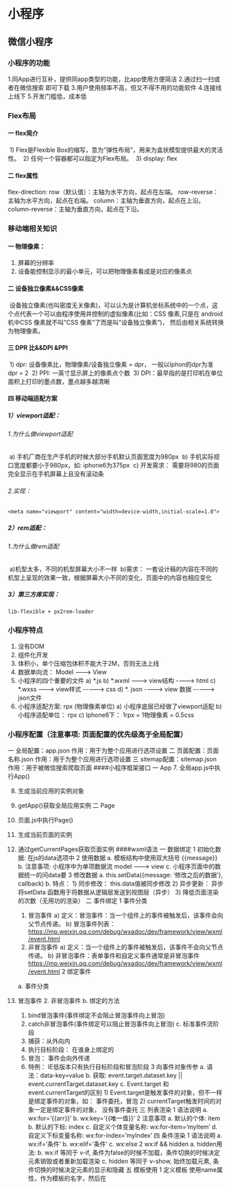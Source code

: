# 小程序

## 微信小程序

### 小程序的功能		





1.同App进行互补，提供同app类型的功能，比app使用方便简洁
		2.通过扫一扫或者在微信搜索 即可下载
		3.用户使用频率不高，但又不得不用的功能软件
		4.连接线上线下
		5.开发门槛低，成本低

### Flex布局

#### 一 flex简介		

​       1) Flex是Flexible Box的缩写，意为”弹性布局”，用来为盒状模型提供最大的灵活性。
​		2) 任何一个容器都可以指定为Flex布局。
​		3) display: flex

#### 二 flex属性		

flex-direction:
		row（默认值）：主轴为水平方向，起点在左端。
		row-reverse：主轴为水平方向，起点在右端。
		column：主轴为垂直方向，起点在上沿。
		column-reverse：主轴为垂直方向，起点在下沿。

### 移动端相关知识

#### 一 物理像素：		

1) 屏幕的分辨率
2) 设备能控制显示的最小单元，可以把物理像素看成是对应的像素点

#### 二 设备独立像素&&CSS像素

​	   设备独立像素(也叫密度无关像素)，可以认为是计算机坐标系统中的一个点，
​	   这个点代表一个可以由程序使用并控制的虚拟像素(比如：CSS 像素,只是在
​	   android机中CSS 像素就不叫”CSS 像素”了而是叫”设备独立像素”)，
​	   然后由相关系统转换为物理像素。

#### 三 DPR 比&&DPI &PPI

​	1) dpr: 设备像素比，物理像素/设备独立像素 = dpr， 一般以Iphon的dpr为准 dpr = 2
​	2) PPI: 一英寸显示屏上的像素点个数
​	3) DPI：最早指的是打印机在单位面积上打印的墨点数，墨点越多越清晰

#### 四 移动端适配方案

##### 	1）viewport适配：

###### 	    1.为什么做viewport适配

​			a) 手机厂商在生产手机的时候大部分手机默认页面宽度为980px
​		    b) 手机实际视口宽度都要小于980px，如: iphone6为375px
​			c) 开发需求： 需要将980的页面完全显示在手机屏幕上且没有滚动条

###### 2.实现：

```
<meta name="viewport" content="width=device-width,initial-scale=1.0">
```



##### 2）rem适配：

###### 	1.为什么做rem适配

​		a)机型太多，不同的机型屏幕大小不一样
​		b)需求： 一套设计稿的内容在不同的机型上呈现的效果一致，根据屏幕大小不同的变化，页面中的内容也相应变化

##### 3）第三方库实现：

```
lib-flexible + px2rem-loader
```



### 小程序特点

1. 没有DOM
2. 组件化开发
3. 体积小，单个压缩包体积不能大于2M，否则无法上线
4. 数据单向流： Model ---> View
5. 小程序的四个重要的文件
	a)	*.js 
	b)	*.wxml ---> view结构 ----> html
	c)	*.wxss ---> view样式 -----> css
	d)	*. json ----> view 数据 -----> json文件
6. 小程序适配方案: rpx (物理像素单位)
	a)	小程序底层已经做了viewport适配
	b)	小程序适配单位： rpx
	c)	Iphone6下： 1rpx = 1物理像素 = 0.5css

### 小程序配置（注意事项: 页面配置的优先级高于全局配置）

一  全局配置：app.json
作用：用于为整个应用进行选项设置
二  页面配置：页面名称.json
作用：用于为整个应用进行选项设置
三  sitemap配置：sitemap.json
作用：用于被微信搜索爬取页面
	####小程序框架接口
	一 App
7. 全局app.js中执行App()

8. 生成当前应用的实例对象

9. getApp()获取全局应用实例
  二 Page

10. 页面.js中执行Page()

11. 生成当前页面的实例

12. 通过getCurrentPages获取页面实例
####wxml语法
    一 数据绑定
    	1 初始化数据: 在js的data选项中
2 使用数据
	a.	模板结构中使用双大括号 {{message}}
	b.	注意事项: 小程序中为单项数据流 model ---> view
	c.  小程序页面中的数据统一的问data要
3 修改数据
	a.	this.setData({message: ‘修改之后的数据’}, callback)
	b.	特点：
		1)	同步修改： this.data值被同步修改
		2)	异步更新： 异步将setData 函数用于将数据从逻辑层发送到视图层（异步）
		3)  降低页面渲染的次数（无用功的渲染）
    二 事件绑定
    	1 事件分类
	1) 冒泡事件
		a) 定义：冒泡事件：当一个组件上的事件被触发后，该事件会向父节点传递。
		b) 冒泡事件列表：https://mp.weixin.qq.com/debug/wxadoc/dev/framework/view/wxml/event.html
	2) 非冒泡事件
		a) 定义：当一个组件上的事件被触发后，该事件不会向父节点传递。
		b) 非冒泡事件：表单事件和自定义事件通常是非冒泡事件
		https://mp.weixin.qq.com/debug/wxadoc/dev/framework/view/wxml/event.html
2 绑定事件

	a. 事件分类

1. 冒泡事件
   2. 非冒泡事件
b. 绑定的方法
      1. bind冒泡事件(事件绑定不会阻止冒泡事件向上冒泡)
      2. catch非冒泡事件(事件绑定可以阻止冒泡事件向上冒泡)
c. 标准事件流阶段
      3. 捕获：从外向内
      4. 执行目标阶段： 在谁身上绑定的
      5. 冒泡： 事件会向外传递
      6. 特例： IE低版本只有执行目标阶段和冒泡阶段
   3 向事件对象传参
	a.	语法：data-key=value
	b.	获取: event.target.dataset.key || event.currentTarget.dataset.key
	c.	Event.target 和 event.currentTarget的区别
		1)	Event.target是触发事件的对象，但不一样是绑定事件的对象，如： 事件委托，冒泡
		2)	currentTarget触发时间的对象一定是绑定事件的对象， 没有事件委托
   三 列表渲染
   1 语法说明
	a.	wx:for=’{{arr}}’
	b.	wx:key=’{{唯一值}}’
2 注意事项
	a.	默认的个体: item
	b.	默认的下标: index
	c.	自定义个体变量名称: wx:for-item=’myItem’
	d.	自定义下标变量名称: wx:for-index=’myIndex’
   四 条件渲染
   1 语法说明
	a.	wx:if=’条件’
	b.	wx:elif=’条件’
	c.	wx:else
2 wx:if && hidden
	a.	hidden用法: <view hidden='{{true}}' ></view>
	b.	wx:if 等同于 v-if, 条件为false的时候不加载，条件切换的时候决定元素销毁或者重新加载渲染
	c.	hidden 等同于 v-show, 始终加载元素, 条件切换的时候决定元素的显示和隐藏
五 模板使用
1 定义模板
	使用name属性，作为模板的名字，然后在<template/>内定义代码片段
2 引入模板
	a.	引入模板结构: <import src='模板结构相对路径' /> 
	b.	引入模板样式: @Import ‘模板样式路径’
3 使用模板
	使用is属性，声明需要的使用的模板，然后将模板所需要的data传入
4 向模板导入数据并使用数据
六 生命周期
   1. onLoad(Object query)
	a)	页面加载时触发。一个页面只会调用一次，可以在 onLoad 的参数中获取打开当前页面路径中的参数。
	b)	参数：
	名称	类型	说明
	query	Object	打开当前页面路径中的参数
   2. onShow()
	a)	页面显示/切入前台时触发
	b)	会执行多次
   3. onReady()
	a)	页面初次渲染完成时触发。一个页面只会调用一次，代表页面已经准备妥当，可以和视图层进行交互。
   4. onHide()
	a)	页面隐藏/切入后台时触发。 如 wx.navigateTo 或底部 tab 切换到其他页面，小程序切入后台等。
   5. onUnload()
	a)	页面卸载时触发。如wx.redirectTo或wx.navigateBack到其他页面时。

####小程序API
	一 API使用说明

1. 小程序全局对象是: wx
   2. 所有的API都保存在wx对象中

    二 常用API
    	1.	界面交互
    		a)	显示消息提示框: wx.showToast() 
    		b)	显示消息加载框: wx.showLoading()
    		c)	关闭消息提示框: wx.hideToast()
    		d)	关闭消息加载框: wx.hideLoading()
    	2.	路由跳转
    		a)	wx.navigateTo()
    		b)	wx.redirectTo()
    		c)	wx.switchTab()
    	3.	网络请求(小程序发送ajax请求)
    		1). 语法：wx.request({})
    		2). 使用前需要在小程序的后台页面设置request域名列表
    		3). 小程序为了安全起见要求wx.request()发送请求协议必须是https协议
    		4). 小程序中wx.request请求并发量是 10个
    	4.	本地存储 
    		1）语法：
    			a)	wx.setStorage()||wx.setStorageSync()
    			b)	wx.getStorage()||wx.getStorageSync()
    		2) 注意点：
    			a. 数据存储等同于H5本地存储的localStorage， 除非用户删除缓存数据，否则一直在，永久存储
    			b. 单个key的大小最大是1M
    			c. 整体数据存储的最大值是10M
    			d. 存储的数据最好是json数据，如果是js对象的需要使用JSON.stringify转换
    			e. 获取数据的时候通常需要JSON.parse()将json对象转换成js对象
    	5.	媒体
    		a)	wx.getBackgroundAudioManager()
    		b)	wx.playVoice()

重点

	一 小程序本地存储
	
		1) 语法说明

1. 存入数据
			a)	wx.setStorage() 异步
			b)	wx.setStorageSync() 同步
   2. 读取数据
		a)	wx.getStorage()异步
		b)	wx.getStorageSync() 同步
      3. 删除数据
		a)	wx.removeStorage() 异步
		b)	wx.removeStroageSync() 同步
      4. 清空数据
		a)	wx.clearStorage() 异步
		b)	wx.clearStorageSync() 同步
2) 	注意事项
      5. 除非用户主动删除或因存储空间原因被系统清理，否则数据都一直可用
      6. 单个 key 允许存储的最大数据长度为 1MB
      7. 所有数据存储上限为 10MB

	二 小程序前后端交互

		1）语法说明 wx.request()
		2) 相关配置
			1.	每个微信小程序需要事先设置通讯域名，小程序只可以跟指定的域名进行网络通信
			2.	服务器域名请在 「小程序后台-开发-开发设置-服务器域名」 中进行配置
			3.	默认超时时间和最大超时时间都是 60s
			4.	超时时间可以在 app.json 中通过 networktimeout 配置
		3)注意事项
			1.	小程序为了安全起见只支持Https请求
			2.	wx.request最大并发限制10个

	三 小程序页面通信

		A 路由传参
			1.	传参方式
				a)	路由地址中 + query传参数
				b)	示例： url?a=123
			2.	获取参数
				a)	跳转目标页面的onLoad函数中的options实参中获取
		B 消息订阅与发布
			1.	使用第三方库: pubsub-js
			2.	安装: npm install pubsub-js
			3.	使用：
				a)	Import PubSub from ‘pubsub-js’
				b)	订阅消息:  PubSub.subscribe(‘eventName’, callback) 
				c)	发布消息:  PubSub.publish(‘eventName’, data)
				d)	取消订阅:  PubSub.unsubscribe(‘eventName’)
		C eventChannel事件通道
			1.	订阅事件
				a)	wx.navigateTo()跳转的时候在events选项中定义事件名及事件对应的回调
			2.	获取事件总线对象
				a)	目标页面中通过: 实例.getOpenerEventChannel()
				b)	示例: const eventChannel = this.getOpenerEventChannel()
			3.	触发事件
				a)	eventChannel.emit(‘事件名’, data)

	四 小程序自定义组件

		A 创建组件
			1.	开发工具中右键新建组件
			2.	组件对应的json文件中设置: component: true
		B 使用组件
			1.	使用组件的页面的json文件中注册使用组件

	五 小程序使用npm包 流程

		A 初始化package.json
			npm init
		B 在本地设置中 勾选允许使用npm模块
		C 下载npm包
			npm install  包名
		D 构建npm
			1.	开发工具 ---> 工具 ---> 构建npm
			2.	会将node_modules中的包打包到miniprogram_npm中

	六 小程序获取用户基本信息

		A 首次登陆获取
			1.	Button组件设置open-type属性为getUserInfo
			2.	<button open-type='getUserInfo'></button>
			3.	设置后首次登陆点击button可以弹出授权窗口
			4.	注意： 授权的动作只发生一次，除非清除缓存，点击butotn授权一次之后再点击失效，不会弹出授权窗口
			5.	官网对应地址
			https://developers.weixin.qq.com/miniprogram/dev/component/button.html
		B 授权之后获取
			1.	wx.getUserInfo()
			2.	官网对应地址: 
			https://developers.weixin.qq.com/miniprogram/dev/api/open-api/user-info/wx.getUserInfo.html

	七 小程序获取用户唯一标识（openId）

		A 流程
			1.wx.login()
			2.	发送code给服务器端
			3.	服务器端发送请求携带参数(code, appSecret, appId)给微信服务器获取openId
				a)	接口地址: url=''
			4.	appSecret，appId在小程序首页获取
			5.	服务器获取openId后进行加密返回给前端

	八 小程序分包

		A 小程序为什么要分包
			1.	小程序要求压缩包体积不能大于2M，否则无法发布
			2.	实际开发中小程序体积如果大于2M就需要使用分包机制进行发布上传
			3.	分包后可解决2M限制，并且能分包加载内容，提高性能
			4.	分包后单个包的体积不能大于2M
			5.	分包后所有包的体积不能大于12M
		B 分包形式
			1.	常规分包
			2.	独立分包
			3.	分包预下载
		C 常规分包
			1.	开发者通过在 app.json subpackages 字段声明项目分包结构
			2.	特点： 
				a)	加载小程序的时候先加载主包，当需要访问分包的页面时候才加载分包内容
				b)	分包的页面可以访问主包的文件，数据，图片等资源
				c)	主包： 
					i.	主包来源： 除了分包以外的内容都会被打包到主包中
					ii.	通常放置启动页/tabBar页面
		D 独立分包
			1.	在spp.json页面内 设置independent为true
			2.	特点: 
				a)	独立分包可单独访问分包的内容，不需要下载主包
				b)	独立分包不能依赖主包或者其他包的资源
			3.	使用场景
				a)	通常某些页面和当前小程序的其他页面关联不大的时候可进行独立分包
				b)	如：临时加的广告页 || 活动页
		E 分包预下载
			1.	配置
				a)	app.json中设置preloadRule选项
				b)	key(页面路径): {packages: [预下载的包名 ||  预下载的包的根路径])}
			2.	特点: 
				a)	在加载当前包的时候可以设置预下载其他的包
				b)	缩短用户等待时间，提高用户体验

	九 小程序转发分享

		A 实现分享
			1.	Button组件设置open-type为share
			2.	<button open-type='share' ></button>
		B 自定义分享内容
			1.	生命周期回调中onShareAppMessage回调中return 对象设置自定义内容
		C 设置体验权限
			1.	开发阶段分享给微信好友，默认没有体验权限，无法打开分享小程序，需要在开发页面设置
			2.	最多添加15个微信好友

	十 小程序支付

		A 支付流程
			1.	用户在小程序客服端下单(包含用户及商品信息)
			2.	小程序客户端发送下单支付请求给商家服务器
			3.	商家服务器同微信服务器对接获取唯一标识openID
			4.	商家服务器根据openId生成商户订单(包含商户信息)
			5.	商家服务器发送请求调用统一下单API获取预支付订单信息
				a)	接口地址: https://api.mch.weixin.qq.com/pay/unifiedorder
			6.	商家对预支付信息签名加密后返回给小程序客户端
				a)	签名方式： MD5
				b)	签名字段：小程序ID, 时间戳， 随机串，数据包，签名方式
				c)	参考地址: https://pay.weixin.qq.com/wiki/doc/api/wxa/wxa_api.php?chapter=7_7&index=3
			7.	用户确认支付（鉴权调起支付）
				a)	API: wx.requestPayment()
			8.	微信服务器返回支付结果给小程序客户端
			9.	微信服务器推送支付结果给商家服务器端

小程序问题总结

	1. 真机无法直接获取数据
		a. 问题原因：真机上无法直接访问电脑本地的服务器
		b. 解决方案：内网穿透
			1. 使用utools
			2. 配置内网穿透地址
			3. 链接服务
			4. 修改项目中发送请求的服务器host地址
	2. video标签多个视频可以同时播放的问题
		a. 问题原因：小程序组件自带问题
		b. 解决方案： 
			1. 使用wx.createVideoContext()
			2. 实现： let context = wx.createVideoContext(id)， 注意： id是视频标签的id
			3. 通过context.stop()可以控制video组件的视频停止













​			



​			





​			

​			

​				





​			

​			



​			



					小程序

微信小程序

小程序的功能		

    1.同App进行互补，提供同app类型的功能，比app使用方便简洁
    		2.通过扫一扫或者在微信搜索 即可下载
    		3.用户使用频率不高，但又不得不用的功能软件
    		4.连接线上线下
    		5.开发门槛低，成本低

Flex布局

	一，flex简介		
	
	1) Flex是Flexible Box的缩写，意为”弹性布局”，用来为盒状模型提供最大的灵活性。
			2) 任何一个容器都可以指定为Flex布局。
			3) display: flex
	
	二，flex属性		
	
	flex-direction:
			row（默认值）：主轴为水平方向，起点在左端。
			row-reverse：主轴为水平方向，起点在右端。
			column：主轴为垂直方向，起点在上沿。
			column-reverse：主轴为垂直方向，起点在下沿。
	
	移动端相关知识
	
	一 物理像素：		
	
	1) 屏幕的分辨率
	2) 设备能控制显示的最小单元，可以把物理像素看成是对应的像素点
	
	二 设备独立像素&&CSS像素
	
		   设备独立像素(也叫密度无关像素)，可以认为是计算机坐标系统中的一个点，
		   这个点代表一个可以由程序使用并控制的虚拟像素(比如：CSS 像素,只是在
		   android机中CSS 像素就不叫”CSS 像素”了而是叫”设备独立像素”)，
		   然后由相关系统转换为物理像素。
	
	三 DPR 比&&DPI &PPI
	
		1) dpr: 设备像素比，物理像素/设备独立像素 = dpr， 一般以Iphon的dpr为准 dpr = 2
		2) PPI: 一英寸显示屏上的像素点个数
		3) DPI：最早指的是打印机在单位面积上打印的墨点数，墨点越多越清晰
	
	四 移动端适配方案
	
		1）viewport适配：
		    1.为什么做viewport适配
				a) 手机厂商在生产手机的时候大部分手机默认页面宽度为980px
			    b) 手机实际视口宽度都要小于980px，如: iphone6为375px
				c) 开发需求： 需要将980的页面完全显示在手机屏幕上且没有滚动条

2. 实现：<meta name="viewport" content="width=device-width,initial-scale=1.0">
	2）rem适配：
		1.为什么做rem适配
			a)机型太多，不同的机型屏幕大小不一样
			b)需求： 一套设计稿的内容在不同的机型上呈现的效果一致，根据屏幕大小不同的变化，页面中的内容也相应变化
	3）第三方库实现：lib-flexible + px2rem-loader
####小程序特点
   1. 没有DOM
   2. 组件化开发
   3. 体积小，单个压缩包体积不能大于2M，否则无法上线
   4. 数据单向流： Model ---> View
   5. 小程序的四个重要的文件
		a)	*.js 
		b)	*.wxml ---> view结构 ----> html
		c)	*.wxss ---> view样式 -----> css
		d)	*. json ----> view 数据 -----> json文件
   6. 小程序适配方案: rpx (物理像素单位)
		a)	小程序底层已经做了viewport适配
		b)	小程序适配单位： rpx
		c)	Iphone6下： 1rpx = 1物理像素 = 0.5css
####小程序配置（注意事项: 页面配置的优先级高于全局配置）
一  全局配置：app.json
	作用：用于为整个应用进行选项设置
二  页面配置：页面名称.json
	作用：用于为整个应用进行选项设置
三  sitemap配置：sitemap.json
	作用：用于被微信搜索爬取页面
####小程序框架接口
一 App
   7. 全局app.js中执行App()
   8. 生成当前应用的实例对象
   9. getApp()获取全局应用实例
二 Page
   10. 页面.js中执行Page()
   11. 生成当前页面的实例
   12. 通过getCurrentPages获取页面实例
####wxml语法
       一 数据绑定
       	1 初始化数据: 在js的data选项中
	2 使用数据
		a.	模板结构中使用双大括号 {{message}}
		b.	注意事项: 小程序中为单项数据流 model ---> view
		c.  小程序页面中的数据统一的问data要
	3 修改数据
		a.	this.setData({message: ‘修改之后的数据’}, callback)
		b.	特点：
			1)	同步修改： this.data值被同步修改
			2)	异步更新： 异步将setData 函数用于将数据从逻辑层发送到视图层（异步）
			3)  降低页面渲染的次数（无用功的渲染）
       二 事件绑定
       	1 事件分类
		1) 冒泡事件
			a) 定义：冒泡事件：当一个组件上的事件被触发后，该事件会向父节点传递。
			b) 冒泡事件列表：https://mp.weixin.qq.com/debug/wxadoc/dev/framework/view/wxml/event.html
		2) 非冒泡事件
			a) 定义：当一个组件上的事件被触发后，该事件不会向父节点传递。
			b) 非冒泡事件：表单事件和自定义事件通常是非冒泡事件
			https://mp.weixin.qq.com/debug/wxadoc/dev/framework/view/wxml/event.html
	2 绑定事件

		a. 事件分类

1. 冒泡事件
   2. 非冒泡事件
b. 绑定的方法
      1. bind冒泡事件(事件绑定不会阻止冒泡事件向上冒泡)
      2. catch非冒泡事件(事件绑定可以阻止冒泡事件向上冒泡)
c. 标准事件流阶段
      3. 捕获：从外向内
      4. 执行目标阶段： 在谁身上绑定的
      5. 冒泡： 事件会向外传递
      6. 特例： IE低版本只有执行目标阶段和冒泡阶段
   3 向事件对象传参
	a.	语法：data-key=value
	b.	获取: event.target.dataset.key || event.currentTarget.dataset.key
	c.	Event.target 和 event.currentTarget的区别
		1)	Event.target是触发事件的对象，但不一样是绑定事件的对象，如： 事件委托，冒泡
		2)	currentTarget触发时间的对象一定是绑定事件的对象， 没有事件委托
   三 列表渲染
   1 语法说明
	a.	wx:for=’{{arr}}’
	b.	wx:key=’{{唯一值}}’
2 注意事项
	a.	默认的个体: item
	b.	默认的下标: index
	c.	自定义个体变量名称: wx:for-item=’myItem’
	d.	自定义下标变量名称: wx:for-index=’myIndex’
   四 条件渲染
   1 语法说明
	a.	wx:if=’条件’
	b.	wx:elif=’条件’
	c.	wx:else
2 wx:if && hidden
	a.	hidden用法: <view hidden='{{true}}' ></view>
	b.	wx:if 等同于 v-if, 条件为false的时候不加载，条件切换的时候决定元素销毁或者重新加载渲染
	c.	hidden 等同于 v-show, 始终加载元素, 条件切换的时候决定元素的显示和隐藏
五 模板使用
1 定义模板
	使用name属性，作为模板的名字，然后在<template/>内定义代码片段
2 引入模板
	a.	引入模板结构: <import src='模板结构相对路径' /> 
	b.	引入模板样式: @Import ‘模板样式路径’
3 使用模板
	使用is属性，声明需要的使用的模板，然后将模板所需要的data传入
4 向模板导入数据并使用数据
六 生命周期
   1. onLoad(Object query)
	a)	页面加载时触发。一个页面只会调用一次，可以在 onLoad 的参数中获取打开当前页面路径中的参数。
	b)	参数：
	名称	类型	说明
	query	Object	打开当前页面路径中的参数
   2. onShow()
	a)	页面显示/切入前台时触发
	b)	会执行多次
   3. onReady()
	a)	页面初次渲染完成时触发。一个页面只会调用一次，代表页面已经准备妥当，可以和视图层进行交互。
   4. onHide()
	a)	页面隐藏/切入后台时触发。 如 wx.navigateTo 或底部 tab 切换到其他页面，小程序切入后台等。
   5. onUnload()
	a)	页面卸载时触发。如wx.redirectTo或wx.navigateBack到其他页面时。

####小程序API
	一 API使用说明

1. 小程序全局对象是: wx
   2. 所有的API都保存在wx对象中

    二 常用API
    	1.	界面交互
    		a)	显示消息提示框: wx.showToast() 
    		b)	显示消息加载框: wx.showLoading()
    		c)	关闭消息提示框: wx.hideToast()
    		d)	关闭消息加载框: wx.hideLoading()
    	2.	路由跳转
    		a)	wx.navigateTo()
    		b)	wx.redirectTo()
    		c)	wx.switchTab()
    	3.	网络请求(小程序发送ajax请求)
    		1). 语法：wx.request({})
    		2). 使用前需要在小程序的后台页面设置request域名列表
    		3). 小程序为了安全起见要求wx.request()发送请求协议必须是https协议
    		4). 小程序中wx.request请求并发量是 10个
    	4.	本地存储 
    		1）语法：
    			a)	wx.setStorage()||wx.setStorageSync()
    			b)	wx.getStorage()||wx.getStorageSync()
    		2) 注意点：
    			a. 数据存储等同于H5本地存储的localStorage， 除非用户删除缓存数据，否则一直在，永久存储
    			b. 单个key的大小最大是1M
    			c. 整体数据存储的最大值是10M
    			d. 存储的数据最好是json数据，如果是js对象的需要使用JSON.stringify转换
    			e. 获取数据的时候通常需要JSON.parse()将json对象转换成js对象
    	5.	媒体
    		a)	wx.getBackgroundAudioManager()
    		b)	wx.playVoice()

重点

	一 小程序本地存储
	
		1) 语法说明

1. 存入数据
			a)	wx.setStorage() 异步
			b)	wx.setStorageSync() 同步
   2. 读取数据
		a)	wx.getStorage()异步
		b)	wx.getStorageSync() 同步
      3. 删除数据
		a)	wx.removeStorage() 异步
		b)	wx.removeStroageSync() 同步
      4. 清空数据
		a)	wx.clearStorage() 异步
		b)	wx.clearStorageSync() 同步
2) 	注意事项
      5. 除非用户主动删除或因存储空间原因被系统清理，否则数据都一直可用
      6. 单个 key 允许存储的最大数据长度为 1MB
      7. 所有数据存储上限为 10MB

	二 小程序前后端交互

		1）语法说明 wx.request()
		2) 相关配置
			1.	每个微信小程序需要事先设置通讯域名，小程序只可以跟指定的域名进行网络通信
			2.	服务器域名请在 「小程序后台-开发-开发设置-服务器域名」 中进行配置
			3.	默认超时时间和最大超时时间都是 60s
			4.	超时时间可以在 app.json 中通过 networktimeout 配置
		3)注意事项
			1.	小程序为了安全起见只支持Https请求
			2.	wx.request最大并发限制10个

	三 小程序页面通信

		A 路由传参
			1.	传参方式
				a)	路由地址中 + query传参数
				b)	示例： url?a=123
			2.	获取参数
				a)	跳转目标页面的onLoad函数中的options实参中获取
		B 消息订阅与发布
			1.	使用第三方库: pubsub-js
			2.	安装: npm install pubsub-js
			3.	使用：
				a)	Import PubSub from ‘pubsub-js’
				b)	订阅消息:  PubSub.subscribe(‘eventName’, callback) 
				c)	发布消息:  PubSub.publish(‘eventName’, data)
				d)	取消订阅:  PubSub.unsubscribe(‘eventName’)
		C eventChannel事件通道
			1.	订阅事件
				a)	wx.navigateTo()跳转的时候在events选项中定义事件名及事件对应的回调
			2.	获取事件总线对象
				a)	目标页面中通过: 实例.getOpenerEventChannel()
				b)	示例: const eventChannel = this.getOpenerEventChannel()
			3.	触发事件
				a)	eventChannel.emit(‘事件名’, data)

	四 小程序自定义组件

		A 创建组件
			1.	开发工具中右键新建组件
			2.	组件对应的json文件中设置: component: true
		B 使用组件
			1.	使用组件的页面的json文件中注册使用组件

	五 小程序使用npm包 流程

		A 初始化package.json
			npm init
		B 在本地设置中 勾选允许使用npm模块
		C 下载npm包
			npm install  包名
		D 构建npm
			1.	开发工具 ---> 工具 ---> 构建npm
			2.	会将node_modules中的包打包到miniprogram_npm中

	六 小程序获取用户基本信息

		A 首次登陆获取
			1.	Button组件设置open-type属性为getUserInfo
			2.	<button open-type='getUserInfo'></button>
			3.	设置后首次登陆点击button可以弹出授权窗口
			4.	注意： 授权的动作只发生一次，除非清除缓存，点击butotn授权一次之后再点击失效，不会弹出授权窗口
			5.	官网对应地址
			https://developers.weixin.qq.com/miniprogram/dev/component/button.html
		B 授权之后获取
			1.	wx.getUserInfo()
			2.	官网对应地址: 
			https://developers.weixin.qq.com/miniprogram/dev/api/open-api/user-info/wx.getUserInfo.html

	七 小程序获取用户唯一标识（openId）

		A 流程
			1.wx.login()
			2.	发送code给服务器端
			3.	服务器端发送请求携带参数(code, appSecret, appId)给微信服务器获取openId
				a)	接口地址: url=''
			4.	appSecret，appId在小程序首页获取
			5.	服务器获取openId后进行加密返回给前端

	八 小程序分包

		A 小程序为什么要分包
			1.	小程序要求压缩包体积不能大于2M，否则无法发布
			2.	实际开发中小程序体积如果大于2M就需要使用分包机制进行发布上传
			3.	分包后可解决2M限制，并且能分包加载内容，提高性能
			4.	分包后单个包的体积不能大于2M
			5.	分包后所有包的体积不能大于12M
		B 分包形式
			1.	常规分包
			2.	独立分包
			3.	分包预下载
		C 常规分包
			1.	开发者通过在 app.json subpackages 字段声明项目分包结构
			2.	特点： 
				a)	加载小程序的时候先加载主包，当需要访问分包的页面时候才加载分包内容
				b)	分包的页面可以访问主包的文件，数据，图片等资源
				c)	主包： 
					i.	主包来源： 除了分包以外的内容都会被打包到主包中
					ii.	通常放置启动页/tabBar页面
		D 独立分包
			1.	在spp.json页面内 设置independent为true
			2.	特点: 
				a)	独立分包可单独访问分包的内容，不需要下载主包
				b)	独立分包不能依赖主包或者其他包的资源
			3.	使用场景
				a)	通常某些页面和当前小程序的其他页面关联不大的时候可进行独立分包
				b)	如：临时加的广告页 || 活动页
		E 分包预下载
			1.	配置
				a)	app.json中设置preloadRule选项
				b)	key(页面路径): {packages: [预下载的包名 ||  预下载的包的根路径])}
			2.	特点: 
				a)	在加载当前包的时候可以设置预下载其他的包
				b)	缩短用户等待时间，提高用户体验

	九 小程序转发分享

		A 实现分享
			1.	Button组件设置open-type为share
			2.	<button open-type='share' ></button>
		B 自定义分享内容
			1.	生命周期回调中onShareAppMessage回调中return 对象设置自定义内容
		C 设置体验权限
			1.	开发阶段分享给微信好友，默认没有体验权限，无法打开分享小程序，需要在开发页面设置
			2.	最多添加15个微信好友

	十 小程序支付

		A 支付流程
			1.	用户在小程序客服端下单(包含用户及商品信息)
			2.	小程序客户端发送下单支付请求给商家服务器
			3.	商家服务器同微信服务器对接获取唯一标识openID
			4.	商家服务器根据openId生成商户订单(包含商户信息)
			5.	商家服务器发送请求调用统一下单API获取预支付订单信息
				a)	接口地址: https://api.mch.weixin.qq.com/pay/unifiedorder
			6.	商家对预支付信息签名加密后返回给小程序客户端
				a)	签名方式： MD5
				b)	签名字段：小程序ID, 时间戳， 随机串，数据包，签名方式
				c)	参考地址: https://pay.weixin.qq.com/wiki/doc/api/wxa/wxa_api.php?chapter=7_7&index=3
			7.	用户确认支付（鉴权调起支付）
				a)	API: wx.requestPayment()
			8.	微信服务器返回支付结果给小程序客户端
			9.	微信服务器推送支付结果给商家服务器端

小程序问题总结

	1. 真机无法直接获取数据
		a. 问题原因：真机上无法直接访问电脑本地的服务器
		b. 解决方案：内网穿透
			1. 使用utools
			2. 配置内网穿透地址
			3. 链接服务
			4. 修改项目中发送请求的服务器host地址
	2. video标签多个视频可以同时播放的问题
		a. 问题原因：小程序组件自带问题
		b. 解决方案： 
			1. 使用wx.createVideoContext()
			2. 实现： let context = wx.createVideoContext(id)， 注意： id是视频标签的id
			3. 通过context.stop()可以控制video组件的视频停止













​			



​			





​			

​			

​				





​			

​			



​			



​					

​		




​	       

​		




​	       